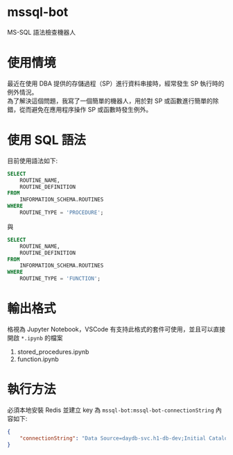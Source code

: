 # mssql-bot
MS-SQL 語法檢查機器人  

# 使用情境
最近在使用 DBA 提供的存儲過程（SP）進行資料串接時，經常發生 SP 執行時的例外情況。  
為了解決這個問題，我寫了一個簡單的機器人，用於對 SP 或函數進行簡單的除錯，從而避免在應用程序操作 SP 或函數時發生例外。  

# 使用 SQL 語法
目前使用語法如下:  
```sql
SELECT 
    ROUTINE_NAME, 
    ROUTINE_DEFINITION 
FROM 
    INFORMATION_SCHEMA.ROUTINES 
WHERE 
    ROUTINE_TYPE = 'PROCEDURE';
```
與
```sql
SELECT 
    ROUTINE_NAME, 
    ROUTINE_DEFINITION 
FROM 
    INFORMATION_SCHEMA.ROUTINES 
WHERE 
    ROUTINE_TYPE = 'FUNCTION';
```

# 輸出格式
格視為 Jupyter Notebook，VSCode 有支持此格式的套件可使用，並且可以直接開啟 `*.ipynb` 的檔案  
1. stored_procedures.ipynb
2. function.ipynb

# 執行方法
必須本地安裝 Redis
並建立 key 為 `mssql-bot:mssql-bot-connectionString`
內容如下:  
```json
{
    "connectionString": "Data Source=daydb-svc.h1-db-dev;Initial Catalog=【資料庫名稱】;User ID=【帳號】;Password=【密碼】;Connect Timeout=30;Encrypt=False;TrustServerCertificate=False;ApplicationIntent=ReadWrite;MultiSubnetFailover=False;Pooling=true;Min Pool Size=10;Max Pool Size=150;"
}
```
